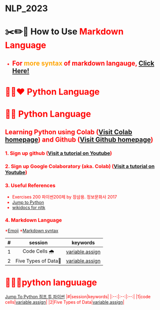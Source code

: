 # NLP_2023

# ✂️✏️📌 **How to Use <font color = 'red'> Markdown Language**
* ## For <font color = 'orange'> more syntax</font> of markdown langauge, [Click Here!](https://www.google.com/)


# 🌭🐸❤️ Python Language

# 🐹🍦 **Python Language**

## **Learning Python** using **Colab** ([Visit Colab homepage](https://colab.research.google.com/?utm_source=scs-index)) and **Github** ([Visit Github homepage](https://github.com/))

### **1. Sign up github** ([Visit a tutorial on Youtube](https://www.youtube.com/watch?v=c-NikCpec7U))
### **2. Sign up Google Colaboratory** (aka. Colab) ([Visit a tutorial on Youtube](https://www.youtube.com/watch?v=2X_EU18OeYM))

### **3. Useful References**
- Exercises 200 파이썬200제 by 장삼용. 정보문화사 2017
- [Jump to Python](https://wikidocs.net/book/1)
- [wikidocs for nltk](https://wikidocs.net/21667)

### **4. Markdown Language**
*[Emoji](https://gist.github.com/rxaviers/7360908)
*[Markdown syntax](https://www.markdownguide.org/basic-syntax/)

|#|session|keywords|
|:--:|:--:|:--:|
|1|Code Cells 🌧️|[variable,assign](https://github.com/9DORAZI/NLP_2023/blob/main/1_CodeCells_Basic_.ipynb)|
|2|Five Types of Data🌈|[variable,assign](https://github.com/9DORAZI/NLP_2023/blob/main/2_FiveTypesofData.ipynb)|

# 🥖💌🦫python languuage
[Jump To Python 점프 투 파이썬](https://wikidocs.net/book/1)
|#|session|keywords|
|:--:|:--:|:--:|
|1|code cells|[variable,assign](https://github.com/9DORAZI/NLP_2023/blob/main/1_CodeCells_Basic_.ipynb)|
|2|Five Types of Data|[variable,assign](https://github.com/9DORAZI/NLP_2023/blob/main/2_FiveTypesofData.ipynb)|
